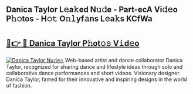## Danica Taylor L𝚎a𝚔ed N𝚞𝚍e - Part-ecA Vi𝚍𝚎o P𝚑𝚘tos - H𝚘𝚝 O𝚗𝚕yf𝚊ns L𝚎a𝚔s KCfWa

# <h2><a href="http://kfalg2c.oniu.top/?m=Danica+Taylor">🔗👉 🔴 Danica Taylor P𝚑ot𝚘𝚜 V𝚒d𝚎o</a></h2>

[![Danica Taylor Nu𝚍e𝚜](https://i.imgur.com/0qMVB7G.gif)](http://kfalg2c.oniu.top/?m=Danica+Taylor)
Web-based artist and dance collaborator Danica Taylor, recognized for sharing dance and lifestyle ideas through solo and collaborative dance performances and short videos. Visionary designer Danica Taylor, famed for their innovative and inspiring designs in the world of fashion.  
